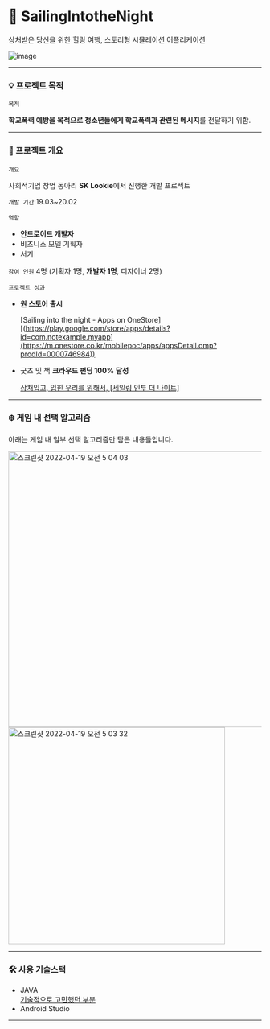 # 🌌 SailingIntotheNight
상처받은 당신을 위한 힐링 여행, 스토리형 시뮬레이션 어플리케이션 

![image](https://user-images.githubusercontent.com/60427387/163675063-27a75138-2b9a-4ebc-8db4-9e14039bda94.png)


---
### 💡 프로젝트 목적

`목적`

**학교폭력 예방을 목적으로 청소년들에게 학교폭력과 관련된 메시지**를 전달하기 위함.

---

### 💎 프로젝트 개요

`개요`

사회적기업 창업 동아리 **SK Lookie**에서 진행한 개발 프로젝트


`개발 기간`
19.03~20.02


`역할`

- **안드로이드 개발자**
- 비즈니스 모델 기획자
- 서기

`참여 인원` 4명 (기획자 1명, **개발자 1명**, 디자이너 2명)

`프로젝트 성과`

- **원 스토어 출시**
    
    [Sailing into the night - Apps on OneStore][(https://play.google.com/store/apps/details?id=com.notexample.myapp](https://m.onestore.co.kr/mobilepoc/apps/appsDetail.omp?prodId=0000746984))
    
- 굿즈 및 책 **크라우드 펀딩 100% 달성**
    
    [상처입고, 입힌 우리를 위해서, [세일링 인투 더 나이트]](https://www.tumblbug.com/sailingintothenight)
    
--- 
### ❄️ 게임 내 선택 알고리즘

아래는 게임 내 일부 선택 알고리즘만 담은 내용들입니다.

<img width="549" alt="스크린샷 2022-04-19 오전 5 04 03" src="https://user-images.githubusercontent.com/60427387/163869576-b186934c-03cb-411a-9619-128fe8a815da.png">
<img width="431" alt="스크린샷 2022-04-19 오전 5 03 32" src="https://user-images.githubusercontent.com/60427387/163869582-d928e381-cc02-4281-9095-2e4e3ddeba0f.png">




---

### 🛠 사용 기술스택

- JAVA    
  [기술적으로 고민했던 부분](./plus.md)
- Android Studio

----
